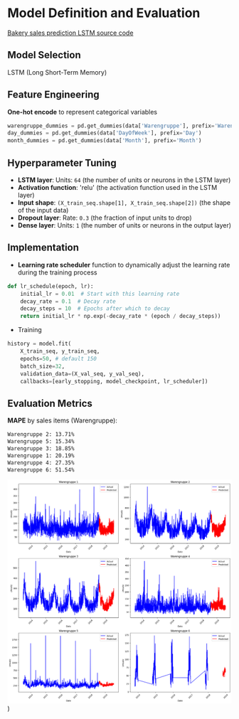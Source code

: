 # Model Definition and Evaluation
[Bakery sales prediction LSTM source code](bakery_lstm_6_0.ipynb)

## Model Selection
LSTM (Long Short-Term Memory) 

## Feature Engineering
**One-hot encode** to represent categorical variables
```python
warengruppe_dummies = pd.get_dummies(data['Warengruppe'], prefix='Warengruppe')
day_dummies = pd.get_dummies(data['DayOfWeek'], prefix='Day')
month_dummies = pd.get_dummies(data['Month'], prefix='Month')
```

## Hyperparameter Tuning
- **LSTM layer**:
Units: `64` (the number of units or neurons in the LSTM layer)
- **Activation function**: 
'relu' (the activation function used in the LSTM layer)
- **Input shape**: 
`(X_train_seq.shape[1], X_train_seq.shape[2])` (the shape of the input data)
- **Dropout layer**:
Rate: `0.3` (the fraction of input units to drop)
- **Dense layer**:
Units: `1` (the number of units or neurons in the output layer)

## Implementation
- **Learning rate scheduler** function to dynamically adjust the learning rate during the training process
```python
def lr_schedule(epoch, lr):
    initial_lr = 0.01  # Start with this learning rate
    decay_rate = 0.1  # Decay rate
    decay_steps = 10  # Epochs after which to decay
    return initial_lr * np.exp(-decay_rate * (epoch / decay_steps))
```
- Training
```python
history = model.fit(
    X_train_seq, y_train_seq, 
    epochs=50, # default 150
    batch_size=32, 
    validation_data=(X_val_seq, y_val_seq), 
    callbacks=[early_stopping, model_checkpoint, lr_scheduler])
```

## Evaluation Metrics
**MAPE** by sales items (Warengruppe):
```
Warengruppe 2: 13.71%
Warengruppe 5: 15.34%
Warengruppe 3: 18.85%
Warengruppe 1: 20.19%
Warengruppe 4: 27.35%
Warengruppe 6: 51.54%
```

![grafik](../CoverImage/lstm_finalmodel.png))